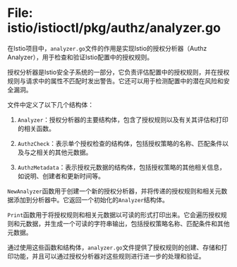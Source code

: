 # File: istio/istioctl/pkg/authz/analyzer.go

在Istio项目中，`analyzer.go`文件的作用是实现Istio的授权分析器（Authz Analyzer），用于检查和验证Istio配置中的授权规则。

授权分析器是Istio安全子系统的一部分，它负责评估配置中的授权规则，并在授权规则与请求中的属性不匹配时发出警告。它还可以用于检测配置中的潜在风险和安全漏洞。

文件中定义了以下几个结构体：

1. `Analyzer`：授权分析器的主要结构体，包含了授权规则以及有关其评估和打印的相关函数。

2. `AuthzCheck`：表示单个授权检查的结构体，包括授权策略的名称、匹配条件以及与之相关的其他元数据。

3. `AuthzMetadata`：表示授权元数据的结构体，包括授权策略的其他相关信息，如说明、创建者和更新时间等。

`NewAnalyzer`函数用于创建一个新的授权分析器，并将传递的授权规则和相关元数据添加到分析器中。它返回一个初始化的`Analyzer`结构体。

`Print`函数用于将授权规则和相关元数据以可读的形式打印出来。它会遍历授权规则和元数据，并生成一个可读的字符串输出，包括授权策略名称、匹配条件和其他元数据。

通过使用这些函数和结构体，`analyzer.go`文件提供了授权规则的创建、存储和打印功能，并且可以通过授权分析器对这些规则进行进一步的处理和验证。

